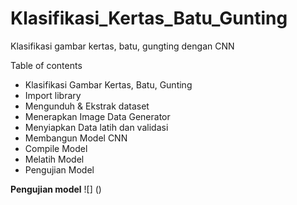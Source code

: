 # Klasifikasi_Kertas_Batu_Gunting
Klasifikasi gambar kertas, batu, gungting dengan CNN

Table of contents
- Klasifikasi Gambar Kertas, Batu, Gunting
- Import library
- Mengunduh & Ekstrak dataset
- Menerapkan Image Data Generator
- Menyiapkan Data latih dan validasi
- Membangun Model CNN
- Compile Model
- Melatih Model
- Pengujian Model

**Pengujian model**
![] ()
